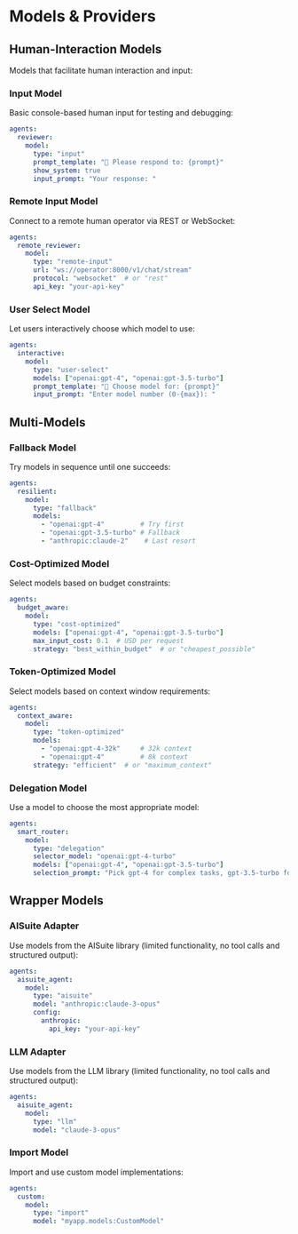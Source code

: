 # Models & Providers

## Human-Interaction Models
Models that facilitate human interaction and input:

### Input Model
Basic console-based human input for testing and debugging:
```yaml
agents:
  reviewer:
    model:
      type: "input"
      prompt_template: "👤 Please respond to: {prompt}"
      show_system: true
      input_prompt: "Your response: "
```

### Remote Input Model
Connect to a remote human operator via REST or WebSocket:
```yaml
agents:
  remote_reviewer:
    model:
      type: "remote-input"
      url: "ws://operator:8000/v1/chat/stream"
      protocol: "websocket"  # or "rest"
      api_key: "your-api-key"
```

### User Select Model
Let users interactively choose which model to use:
```yaml
agents:
  interactive:
    model:
      type: "user-select"
      models: ["openai:gpt-4", "openai:gpt-3.5-turbo"]
      prompt_template: "🤖 Choose model for: {prompt}"
      input_prompt: "Enter model number (0-{max}): "
```

## Multi-Models

### Fallback Model
Try models in sequence until one succeeds:
```yaml
agents:
  resilient:
    model:
      type: "fallback"
      models:
        - "openai:gpt-4"         # Try first
        - "openai:gpt-3.5-turbo" # Fallback
        - "anthropic:claude-2"    # Last resort
```

### Cost-Optimized Model
Select models based on budget constraints:
```yaml
agents:
  budget_aware:
    model:
      type: "cost-optimized"
      models: ["openai:gpt-4", "openai:gpt-3.5-turbo"]
      max_input_cost: 0.1  # USD per request
      strategy: "best_within_budget"  # or "cheapest_possible"
```

### Token-Optimized Model
Select models based on context window requirements:
```yaml
agents:
  context_aware:
    model:
      type: "token-optimized"
      models:
        - "openai:gpt-4-32k"     # 32k context
        - "openai:gpt-4"         # 8k context
      strategy: "efficient"  # or "maximum_context"
```

### Delegation Model
Use a model to choose the most appropriate model:
```yaml
agents:
  smart_router:
    model:
      type: "delegation"
      selector_model: "openai:gpt-4-turbo"
      models: ["openai:gpt-4", "openai:gpt-3.5-turbo"]
      selection_prompt: "Pick gpt-4 for complex tasks, gpt-3.5-turbo for simple queries."
```

## Wrapper Models

### AISuite Adapter
Use models from the AISuite library (limited functionality, no tool calls and structured output):
```yaml
agents:
  aisuite_agent:
    model:
      type: "aisuite"
      model: "anthropic:claude-3-opus"
      config:
        anthropic:
          api_key: "your-api-key"
```

### LLM Adapter
Use models from the LLM library (limited functionality, no tool calls and structured output):
```yaml
agents:
  aisuite_agent:
    model:
      type: "llm"
      model: "claude-3-opus"
```

### Import Model
Import and use custom model implementations:
```yaml
agents:
  custom:
    model:
      type: "import"
      model: "myapp.models:CustomModel"
```
